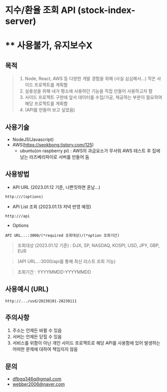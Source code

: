 # 지수/환율 조회 API (stock-index-server)
# ** 사용불가, 유지보수X

## 목적

> 1. Node, React, AWS 등 다양한 개발 경험을 위해 (사실 심심해서...) 작은 사이드 프로젝트를 계획함
> 2. 실용성을 위해 내가 평소에 사용하던 기능을 직접 만들어 사용하고자 함
> 3. 사이드 프로젝트 구현에 앞서 데이터를 수집/가공, 제공하는 부분이 필요하여 해당 프로젝트를 계획함
> 4. (API를 만들어 보고 싶었음)

## 사용기술
+ NodeJS(Javascript)
+ AWS(https://seokbong.tistory.com/125)
  + ubuntu(on raspberry pi) : AWS의 과금요소가 무서워 AWS 테스트 후 집에 남는 라즈베리파이로 서버를 만들어 둠

## 사용방법
+ API URL (2023.01.12 기준, 나쁜짓하면 혼남...)
```
http:///(options)
```

+ API List 조회 (2023.01.13 저녁 반영 예정)
```
http:///api
```

+ Options
```
API URL...:3000/(*required 조회대상)/(*option 조회기간)
```

> 조회대상 (2023.01.12 기준) : DJX, SP, NASDAQ, KOSPI, USD, JPY, GBP, EUR

> (API URL...:3000/api를 통해 최신 리스트 조회 가능)

> 조회기간 : YYYYMMDD-YYYYMMDD

## 사용예시 (URL)
```
http://.../usd/20230101-20230111
```

## 주의사항
1. 주소는 언제든 바뀔 수 있음
2. 서버는 언제든 닫힐 수 있음
3. 서비스를 위함이 아닌 개인 사이드 프로젝트로 해당 API를 사용함에 있어 발생하는 어떠한 문제에 대하여 책임지지 않음

## 문의
+ dfbgq346q@gmail.com
+ webber2006@naver.com
